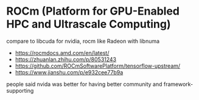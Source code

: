 # ROCm (Platform for GPU-Enabled HPC and Ultrascale Computing)

compare to libcuda for nvidia, rocm like Radeon with libnuma

* https://rocmdocs.amd.com/en/latest/
* https://zhuanlan.zhihu.com/p/80531243
* https://github.com/ROCmSoftwarePlatform/tensorflow-upstream/
* https://www.jianshu.com/p/e932cee77b9a


people said nvida was better for having better community and framework-supporting

